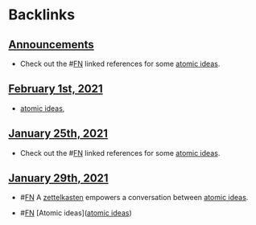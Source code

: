 
# Backlinks
## [Announcements](<Announcements.md>)
- Check out the #[FN](<FN.md>) linked references for some [atomic ideas](<atomic ideas.md>).

## [February 1st, 2021](<February 1st, 2021.md>)
- [atomic ideas](<atomic ideas.md>),

## [January 25th, 2021](<January 25th, 2021.md>)
- Check out the #[FN](<FN.md>) linked references for some [atomic ideas](<atomic ideas.md>).

## [January 29th, 2021](<January 29th, 2021.md>)
- #[FN](<FN.md>)  A [zettelkasten](<zettelkasten.md>) empowers a conversation between [atomic ideas](<atomic ideas.md>).

- #[FN](<FN.md>) [Atomic ideas]([atomic ideas](<atomic ideas.md>))

